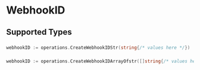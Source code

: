 # WebhookID


## Supported Types

### 

```go
webhookID := operations.CreateWebhookIDStr(string{/* values here */})
```

### 

```go
webhookID := operations.CreateWebhookIDArrayOfstr([]string{/* values here */})
```

